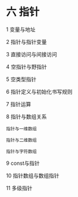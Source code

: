 # 六 指针

1 变量与地址

2 指针与指针变量

3 直接访问与间接访问

4 空指针与野指针

5 空类型指针

6 指针定义与初始化书写规则

7 指针运算

8 指针与数组关系

    指针与一维数组
    
    指针与二维数组
    
    指针与字符数组
    
9 const与指针

10 指针数组与数组指针

11 多级指针